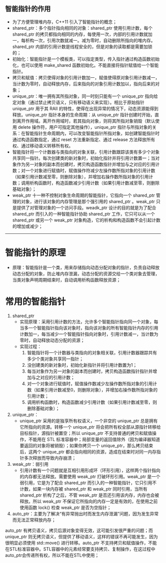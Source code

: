 ## 智能指针的作用
+ 为了方便管理堆内存，C++11 引入了智能指针的概念；
+ shared_ptr：多个指针指向相同的对象：shared_ptr 使用引用计数，每个shared_ptr 的拷贝都指向相同的内存，每使用一次，内部的引用计数就加一，每析构一次，引用次数就减一。减为零时，自动删除所指向的堆内存。shared_ptr 内部的引用计数是线程安全的，但是对象的读取都是需要加锁的；
+ 初始化：智能指针是一个模板类，可以指定类型，传入指针通过构造函数初始化，也可以使用 make_shared 函数初始化。不能直接将指针赋值给一个智能指针。
+ 拷贝和赋值：拷贝使得对象的引用计数加一，赋值使得原对象引用计数减一，当计数为零时，自动释放内存，后来指向的对象引用计数加以，指向后来的对象；
+ unique_ptr：唯一拥有其所指对象，同一时刻只能有一个 unique_ptr 指向给定对象（通过禁止拷贝语义，只有移动语义来实现）。相比于原始指针 unique_ptr 用于其 RAII 的特性，使得在出现异常的情况下，动态资源能得到释放。unique_ptr 指针本身的生命周期：从 unique_ptr 指针创建时开始，直到离开作用域。离开作用域时，若其指向对象，则将其所指对象销毁（默认使用 delete 操作符，用户可指定其他操作），unique_ptr 指针与所指对象的关系：在智能指针生命周期内，可以改变智能指针所指对象，如创建智能指针时通过构造函数指定，通过 reset 方法重新指定、通过 release 方法释放所有权、通过移动语义转移所有权。
+ 智能指针将一个计数器与类指向的对象关联，引用计数跟踪该类有多少个对象共享同一指针。每次创建类的新对象时，初始化指针并将引用计数置一；当对象作为另一对象的副本而创建时，拷贝构造函数指针并增加与之对应的引用计数；对一个对象进行赋值时，赋值操作符减少左操作数所指对象的引用计数（如果引用计数减至零，则删除对象），并增加右操作数所指对象的引用计数；调用析构函数时，构造函数减少引用计数（如果引用计数减至零，则删除基础对象）；
+ weak_ptr 十一种不控制对象生命周期的智能指针，它指向一个 shared_ptr 管理的对象，进行该对象的内存管理是那个强引用的 shared_ptr 。weak_ptr 只是提供了对管理对象的一个访问手段。weadk_ptr 设计的目的就是为了配合 shared_ptr 而引入的一种智能指针协助 shared_ptr 工作，它只可以从一个 shared_ptr 或另一个 weak_ptr 对象构造，它的析构和构造函数不会引起计数的增加或减少；

---

# 智能指针的原理
+ 原理：智能指针是一个类，用来存储指向动态分配对象的指针，负责自动释放动态分配的对象，防止堆内存泄漏，动态分配的资源交给一个类对象去管理，当类对象声明周期结束时，自动调用析构函数释放资源；

# 常用的智能指针
1. shared_ptr
    + 实现原理：采用引用计数的方法，允许多个智能指针指向同一个对象，每当多一个智能指针指向该对象时，指向该对象的所有智能指针内存的引用计数加一，每当减少一个智能指针指向对象时，引用计数减一，当计数为零时，自动释放动态分配的资源；
    + 实现过程：
        1. 智能指针将一个计数器与类指向的对象相关联，引用计数器跟踪共有多少个类对象共享同一指针；
        2. 没创建类的新对象时，初始化新指针并将引用计数置为1；
        3. 每当对象作为另一对象的副本而创建时，拷贝构造函数指针指针并增加与之对应的引用计数；
        4. 对一个对象进行赋值时，赋值操作数减少左操作数所指对象的引用计数（如果引用计数减至0，则删除对象），并增加右操作数所指对象的引用计数；
        5. 调用析构函数时，构造函数减少引用计数（如果引用计数减至零，则删除基础对象）；
2. unique_ptr：
    + unique_ptr 采用的是独享所有权语义，一个非空的 unique_ptr 总是拥有它所指向的资源。转移一个 unique_ptr 将会把所有权全部从源指针转移给目标指针，源指针被置空；所以 unique_ptr 不支持普通的拷贝和赋值操作，不能用在 STL 标准容器中；局部变量的返回值除外（因为编译器知道要返回的对象将被销毁）；如果你拷贝一个 unique_ptr，那么拷贝结束后，这两个 unique_ptr 都会指向相同的资源，造成在结束时对同一内存指针多次释放而导致内存崩溃；
3. weak_ptr：弱引用
    + 引用计数有一个问题就是互相引用形成环（环形引用），这样两个指针指向的内存都无法释放。需要使用 weak_ptr 打破环形引用。weak_ptr 是一个弱引用，它是为了配合 shared_ptr 而引入的一种智能指针，它只引用不计数，如果一块内存被 shared_ptr 和 weak_ptr 同时引用，当所有 shared_ptr 析构了之后，不管 weak_ptr 是否还引用该内存，内存也会被释放。所以 weak_ptr 不保证它所指向的内存一定是有效的，在使用之前使用函数 lock() 检查 weak_ptr 是否为空指针；
4. auto_ptr：主要为了解决“有异常抛出时而发生内存泄漏”问题，因为发生异常而无法正常释放内存；
 
auto_ptr 有拷贝语义，拷贝后源对象变得无效，这可能引发很严重的问题；而 unique_ptr 则无拷贝语义，但提供了移动语义，这样的错误不再可能发生，因为很明显必须使用 std::move() 进行转移。auto_ptr 不支持拷贝和赋值操作，不能在STL标准容器中。STL容器中的元素经常要支持拷贝、复制操作，在这过程中auto_ptr会传递所有权，所以不能在STL中使用；